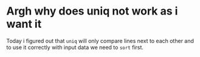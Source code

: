 # Argh why does uniq not work as i want it

Today i figured out that `uniq` will only compare lines next to each other
and to use it correctly with input data we need to `sort` first.

